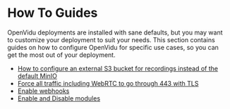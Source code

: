 # How To Guides

OpenVidu deployments are installed with sane defaults, but you may want to customize your deployment to suit your needs. This section contains guides on how to configure OpenVidu for specific use cases, so you can get the most out of your deployment.

- [How to configure an external S3 bucket for recordings instead of the default MinIO](./external-s3.md)
- [Force all traffic including WebRTC to go through 443 with TLS](./force-443-tls.md)
- [Enable webhooks](./webhooks.md)
- [Enable and Disable modules](./enable-disable-modules.md)
